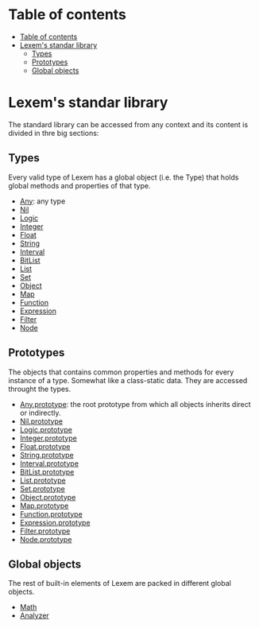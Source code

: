 # Table of contents

- [Table of contents](#table-of-contents)
- [Lexem's standar library](#lexems-standar-library)
  - [Types](#types)
  - [Prototypes](#prototypes)
  - [Global objects](#global-objects)

# Lexem's standar library

The standard library can be accessed from any context and its content is divided in thre big sections:

## Types

Every valid type of Lexem has a global object (i.e. the Type) that holds global methods and properties of that type.

- [Any](types/any.md): any type
- [Nil](types/nil.md)
- [Logic](types/logic.md)
- [Integer](types/integer.md)
- [Float](types/float.md)
- [String](types/string.md)
- [Interval](types/interval.md)
- [BitList](types/bitList.md)
- [List](types/list.md)
- [Set](types/set.md)
- [Object](types/object.md)
- [Map](types/map.md)
- [Function](types/function.md)
- [Expression](types/expression.md)
- [Filter](types/filter.md)
- [Node](types/node.md)

## Prototypes

The objects that contains common properties and methods for every instance of a type. Somewhat like a class-static data. They are accessed throught the types.

- [Any.prototype](prototypes/any.md): the root prototype from which all objects inherits direct or indirectly.
- [Nil.prototype](prototypes/nil.md)
- [Logic.prototype](prototypes/logic.md)
- [Integer.prototype](prototypes/integer.md)
- [Float.prototype](prototypes/float.md)
- [String.prototype](prototypes/string.md)
- [Interval.prototype](prototypes/interval.md)
- [BitList.prototype](prototypes/bitList.md)
- [List.prototype](prototypes/list.md)
- [Set.prototype](prototypes/set.md)
- [Object.prototype](prototypes/object.md)
- [Map.prototype](prototypes/map.md)
- [Function.prototype](prototypes/function.md)
- [Expression.prototype](prototypes/expression.md)
- [Filter.prototype](prototypes/filter.md)
- [Node.prototype](prototypes/node.md)

## Global objects

The rest of built-in elements of Lexem are packed in different global objects.

- [Math](globals/math.md)
- [Analyzer](globals/analyzer.md)
